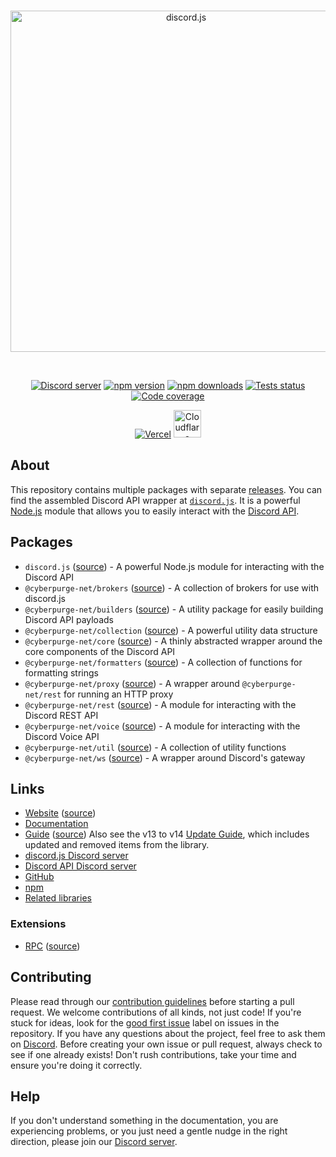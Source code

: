 <div align="center">
	<br />
	<p>
		<a href="https://discord.js.org"><img src="https://discord.js.org/static/logo.svg" width="546" alt="discord.js" /></a>
	</p>
	<br />
	<p>
		<a href="https://discord.gg/djs"><img src="https://img.shields.io/discord/222078108977594368?color=5865F2&logo=discord&logoColor=white" alt="Discord server" /></a>
		<a href="https://www.npmjs.com/package/discord.js"><img src="https://img.shields.io/npm/v/discord.js.svg?maxAge=3600" alt="npm version" /></a>
		<a href="https://www.npmjs.com/package/discord.js"><img src="https://img.shields.io/npm/dt/discord.js.svg?maxAge=3600" alt="npm downloads" /></a>
		<a href="https://github.com/cyberpurge-net/discord.js/actions"><img src="https://github.com/cyberpurge-net/discord.js/actions/workflows/test.yml/badge.svg" alt="Tests status" /></a>
		<a href="https://codecov.io/gh/cyberpurge-net/discord.js" ><img src="https://codecov.io/gh/cyberpurge-net/discord.js/branch/main/graph/badge.svg?precision=2" alt="Code coverage" /></a>
	</p>
	<p>
		<a href="https://vercel.com/?utm_source=cyberpurge-net&utm_campaign=oss"><img src="https://raw.githubusercontent.com/cyberpurge-net/discord.js/main/.github/powered-by-vercel.svg" alt="Vercel" /></a>
		<a href="https://www.cloudflare.com"><img src="https://raw.githubusercontent.com/cyberpurge-net/discord.js/main/.github/powered-by-workers.png" alt="Cloudflare Workers" height="44" /></a>
	</p>
</div>

## About

This repository contains multiple packages with separate [releases][github-releases]. You can find the assembled Discord API wrapper at [`discord.js`][source]. It is a powerful [Node.js](https://nodejs.org/en) module that allows you to easily interact with the [Discord API](https://discord.com/developers/docs/intro).

## Packages

- `discord.js` ([source][source]) - A powerful Node.js module for interacting with the Discord API
- `@cyberpurge-net/brokers` ([source][brokers-source]) - A collection of brokers for use with discord.js
- `@cyberpurge-net/builders` ([source][builders-source]) - A utility package for easily building Discord API payloads
- `@cyberpurge-net/collection` ([source][collection-source]) - A powerful utility data structure
- `@cyberpurge-net/core` ([source][core-source]) - A thinly abstracted wrapper around the core components of the Discord API
- `@cyberpurge-net/formatters` ([source][formatters-source]) - A collection of functions for formatting strings
- `@cyberpurge-net/proxy` ([source][proxy-source]) - A wrapper around `@cyberpurge-net/rest` for running an HTTP proxy
- `@cyberpurge-net/rest` ([source][rest-source]) - A module for interacting with the Discord REST API
- `@cyberpurge-net/voice` ([source][voice-source]) - A module for interacting with the Discord Voice API
- `@cyberpurge-net/util` ([source][util-source]) - A collection of utility functions
- `@cyberpurge-net/ws` ([source][ws-source]) - A wrapper around Discord's gateway

## Links

- [Website][website] ([source][website-source])
- [Documentation][documentation]
- [Guide][guide] ([source][guide-source])
  Also see the v13 to v14 [Update Guide][guide-update], which includes updated and removed items from the library.
- [discord.js Discord server][discord]
- [Discord API Discord server][discord-api]
- [GitHub][source]
- [npm][npm]
- [Related libraries][related-libs]

### Extensions

- [RPC][rpc] ([source][rpc-source])

## Contributing

Please read through our [contribution guidelines][contributing] before starting a pull request. We welcome contributions of all kinds, not just code! If you're stuck for ideas, look for the [good first issue][good-first-issue] label on issues in the repository. If you have any questions about the project, feel free to ask them on [Discord][discord]. Before creating your own issue or pull request, always check to see if one already exists! Don't rush contributions, take your time and ensure you're doing it correctly.

## Help

If you don't understand something in the documentation, you are experiencing problems, or you just need a gentle nudge in the right direction, please join our [Discord server][discord].

[website]: https://discord.js.org
[website-source]: https://github.com/cyberpurge-net/discord.js/tree/main/apps/website
[documentation]: https://discord.js.org/docs
[guide]: https://cyberpurge-net.guide/
[guide-source]: https://github.com/cyberpurge-net/guide
[guide-update]: https://cyberpurge-net.guide/additional-info/changes-in-v14.html
[discord]: https://discord.gg/djs
[discord-api]: https://discord.gg/discord-api
[source]: https://github.com/cyberpurge-net/discord.js/tree/main/packages/discord.js
[npm]: https://www.npmjs.com/package/discord.js
[related-libs]: https://discord.com/developers/docs/topics/community-resources#libraries
[rpc]: https://www.npmjs.com/package/discord-rpc
[rpc-source]: https://github.com/cyberpurge-net/RPC
[contributing]: https://github.com/cyberpurge-net/discord.js/blob/main/.github/CONTRIBUTING.md
[github-releases]: https://github.com/cyberpurge-net/discord.js/releases
[brokers-source]: https://github.com/cyberpurge-net/discord.js/tree/main/packages/brokers
[builders-source]: https://github.com/cyberpurge-net/discord.js/tree/main/packages/builders
[collection-source]: https://github.com/cyberpurge-net/discord.js/tree/main/packages/collection
[core-source]: https://github.com/cyberpurge-net/discord.js/tree/main/packages/core
[formatters-source]: https://github.com/cyberpurge-net/discord.js/tree/main/packages/formatters
[proxy-source]: https://github.com/cyberpurge-net/discord.js/tree/main/packages/proxy
[rest-source]: https://github.com/cyberpurge-net/discord.js/tree/main/packages/rest
[voice-source]: https://github.com/cyberpurge-net/discord.js/tree/main/packages/voice
[util-source]: https://github.com/cyberpurge-net/discord.js/tree/main/packages/util
[ws-source]: https://github.com/cyberpurge-net/discord.js/tree/main/packages/ws
[good-first-issue]: https://github.com/cyberpurge-net/discord.js/contribute
